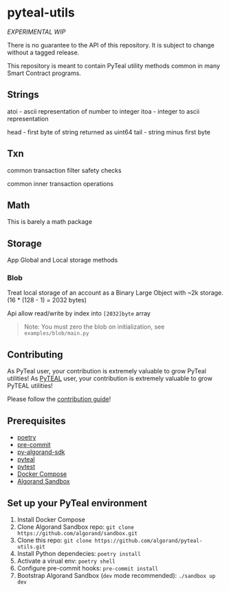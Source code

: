# pyteal-utils

*EXPERIMENTAL* *WIP*

There is no guarantee to the API of this repository. It is subject to change without a tagged release.

This repository is meant to contain PyTeal utility methods common in many Smart Contract programs.

## Strings

atoi - ascii representation of number to integer
itoa - integer to ascii representation

head - first byte of string returned as uint64
tail - string minus first byte

## Txn

common transaction filter safety checks

common inner transaction operations

## Math

This is barely a math package

## Storage

App Global and Local storage methods

### Blob

Treat local storage of an account as a Binary Large Object with ~2k storage. (16 * (128 - 1) = 2032 bytes)

Api allow read/write by index into `[2032]byte` array

> Note: You must zero the blob on initialization, see `examples/blob/main.py`


## Contributing

As PyTeal user, your contribution is extremely valuable to grow PyTeal utilities!
As [PyTEAL](https://github.com/algorand/pyteal) user, your contribution is extremely valuable to grow PyTEAL utilities!

Please follow the [contribution guide](https://github.com/algorand/pyteal-utils/blob/main/CONTRIBUTING.md)!

## Prerequisites
- [poetry](https://python-poetry.org/)
- [pre-commit](https://pre-commit.com/)
- [py-algorand-sdk](https://github.com/algorand/py-algorand-sdk)
- [pyteal](https://github.com/algorand/pyteal)
- [pytest](https://docs.pytest.org/)
- [Docker Compose](https://docs.docker.com/compose/install/)
- [Algorand Sandbox](https://github.com/algorand/sandbox)

## Set up your PyTeal environment
1. Install Docker Compose
2. Clone Algorand Sandbox repo: `git clone https://github.com/algorand/sandbox.git`
3. Clone this repo: `git clone https://github.com/algorand/pyteal-utils.git`
4. Install Python dependecies: `poetry install`
5. Activate a virual env: `poetry shell`
6. Configure pre-commit hooks: `pre-commit install`
7. Bootstrap Algorand Sandbox (`dev` mode recommended): `./sandbox up dev`
